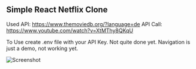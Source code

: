 ## Simple React Netflix Clone

Used API: https://www.themoviedb.org/?language=de
API Call: https://www.youtube.com/watch?v=XtMThy8QKqU

To Use create .env file with your API Key.
Not quite done yet. Navigation is just a demo, not working yet.

![Screenshot][logo]

[logo]: https://github.com/ "Logo Title Text 2"
